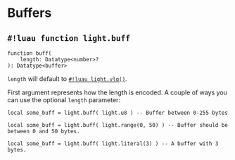 # Buffers

## `#!luau function light.buff`

```luau title='<!-- client --> <!-- server --> <!-- shared --> <!-- sync -->'
function buff(
    length: Datatype<number>?
): Datatype<buffer>
```

`length` will default to [`#!luau light.vlq()`](./vlq.md).

First argument represents how the length is encoded. A couple of ways you can use the optional `length` parameter:

```luau
local some_buff = light.buff( light.u8 ) -- Buffer between 0-255 bytes
```

```luau
local some_buff = light.buff( light.range(0, 50) ) -- Buffer should be between 0 and 50 bytes.
```

```luau
local some_buff = light.buff( light.literal(3) ) -- A buffer with 3 bytes.
```

